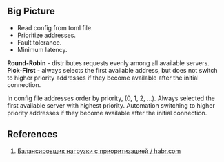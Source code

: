 ## Big Picture

- Read config from toml file.
- Prioritize addresses.
- Fault tolerance.
- Minimum latency.

**Round-Robin** - distributes requests evenly among all available servers.
**Pick-First** - always selects the first available address, but does not switch to higher priority addresses if they become available after the initial connection.

In config file addresses order by priority, (0, 1, 2, ...).
Always selected the first available server with highest priority.
Automation switching to higher priority addresses if they become available after the initial connection.

## References

1. [Балансировщик нагрузки с приоритизацией / habr.com](https://habr.com/ru/companies/vk/articles/858290/)
